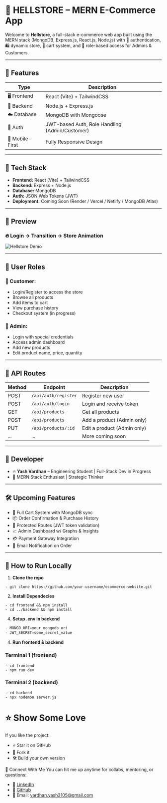 # 🛒 HELLSTORE – MERN E-Commerce App

Welcome to **Hellstore**, a full-stack e-commerce web app built using the MERN stack (MongoDB, Express.js, React.js, Node.js) with 🔐 authentication, 🛍️ dynamic store, 🧾 cart system, and 🧠 role-based access for Admins & Customers.

---

## 🚀 Features

| Type            | Description                                    |
| --------------- | ---------------------------------------------- |
| 🖥️ Frontend     | React (Vite) + TailwindCSS                     |
| 🧠 Backend      | Node.js + Express.js                           |
| ☁️ Database     | MongoDB with Mongoose                          |
| 🔐 Auth         | JWT-based Auth, Role Handling (Admin/Customer) |
| 📲 Mobile-First | Fully Responsive Design                        |

---

## 🧰 Tech Stack

- **Frontend:** React (Vite) + TailwindCSS
- **Backend:** Express + Node.js
- **Database:** MongoDB
- **Auth:** JSON Web Tokens (JWT)
- **Deployment:** Coming Soon (Render / Vercel / Netlify / MongoDB Atlas)

---

## 📸 Preview

### 🔥 Login → Transition → Store Animation

![Hellstore Demo](https://github.com/user-attachments/assets/5e6b2a89-d5f2-4165-a054-af4b2f44aa7f)

---

## 👥 User Roles

### 👤 Customer:

- Login/Register to access the store
- Browse all products
- Add items to cart
- View purchase history
- Checkout system (in progress)

### 👑 Admin:

- Login with special credentials
- Access admin dashboard
- Add new products
- Edit product name, price, quantity

---

## 🧪 API Routes

| Method | Endpoint             | Description                 |
| ------ | -------------------- | --------------------------- |
| POST   | `/api/auth/register` | Register new user           |
| POST   | `/api/auth/login`    | Login and receive token     |
| GET    | `/api/products`      | Get all products            |
| POST   | `/api/products`      | Add a product (Admin only)  |
| PUT    | `/api/products/:id`  | Edit a product (Admin only) |
| ...    | ...                  | More coming soon            |

---

## 🧠 Developer

- 🔥 **Yash Vardhan** – Engineering Student | Full-Stack Dev in Progress
- 🎯 MERN Stack Enthusiast | Strategic Thinker

---

## 🛠️ Upcoming Features

- 🛒 Full Cart System with MongoDB sync
- 📦 Order Confirmation & Purchase History
- 🔐 Protected Routes (JWT token validation)
- 📈 Admin Dashboard w/ Graphs & Insights
- 💳 Payment Gateway Integration
- 📨 Email Notification on Order

---

## 📌 How to Run Locally

1. **Clone the repo**

```shell
- git clone https://github.com/your-username/ecommerce-website.git
```

2. **Install Dependecies**

```shell
- cd frontend && npm install
- cd ../backend && npm install
```

4. **Setup .env in backend**

```javascript
- MONGO_URI=your_mongodb_uri
- JWT_SECRET=some_secret_value
```

4. **Run frontend & backend**

### Terminal 1 (frontend)

```shell
- cd frontend
- npm run dev
```

### Terminal 2 (backend)

```shell
- cd backend
- npx nodemon server.js
```

# ⭐ Show Some Love

If you like the project:

- ⭐ Star it on GitHub
- 🔁 Fork it
- 🛠️ Build your own version

💬 Connect With Me
You can hit me up anytime for collabs, mentoring, or questions:

- 🧠 [LinkedIn](https://www.linkedin.com/in/vardhan-yash3105/)
- 🐙 [GitHub](https://github.com/Yash-pluto)
- 📧 Email: vardhan.yash3105@gmail.com
